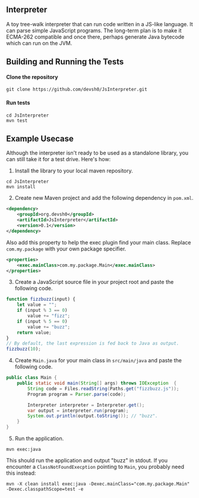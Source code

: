 ## Interpreter
A toy tree-walk interpreter that can run code written in a JS-like language. It can parse simple JavaScript programs.
The long-term plan is to make it ECMA-262 compatible and once there, perhaps generate Java bytecode which can
run on the JVM.

## Building and Running the Tests

#### Clone the repository
```shell 
git clone https://github.com/devsh0/JsInterpreter.git
```

#### Run tests
```shell
cd JsInterpreter
mvn test
```

## Example Usecase
Although the interpreter isn't ready to be used as a standalone library, you can still take it for a test drive.
Here's how:

1. Install the library to your local maven repository.
```shell
cd JsInterpreter
mvn install
```

2. Create new Maven project and add the following dependency in `pom.xml`.
```xml
<dependency>
    <groupId>org.devsh0</groupId>
    <artifactId>JsInterpreter</artifactId>
    <version>0.1</version>
</dependency>
```

Also add this property to help the exec plugin find your main class. Replace `com.my.package` with your own package specifier.
```xml
<properties>
    <exec.mainClass>com.my.package.Main</exec.mainClass>
</properties>
```

3. Create a JavaScript source file in your project root and paste the following code.
```javascript
function fizzbuzz(input) {
    let value = "";
    if (input % 3 == 0)
        value += "fizz";
    if (input % 5 == 0)
        value += "buzz";
    return value;
}
// By default, the last expression is fed back to Java as output.
fizzbuzz(10);
```

4. Create `Main.java` for your main class in `src/main/java` and paste the following code.

```java
public class Main {
    public static void main(String[] args) throws IOException  {
        String code = Files.readString(Paths.get("fizzbuzz.js"));
        Program program = Parser.parse(code);

        Interpreter interpreter = Interpreter.get();
        var output = interpreter.run(program);
        System.out.println(output.toString()); // "buzz".
    }
}
```

5. Run the application.
```shell
mvn exec:java
```

This should run the application and output "buzz" in stdout. If you encounter a `ClassNotFoundExecption` pointing
to `Main`, you probably need this instead:

```shell
mvn -X clean install exec:java -Dexec.mainClass="com.my.package.Main" -Dexec.classpathScope=test -e
```
